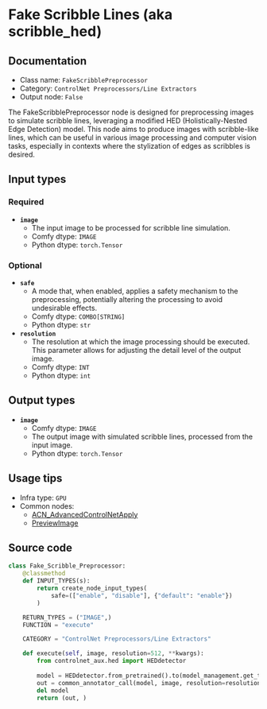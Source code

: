 # Fake Scribble Lines (aka scribble_hed)
## Documentation
- Class name: `FakeScribblePreprocessor`
- Category: `ControlNet Preprocessors/Line Extractors`
- Output node: `False`

The FakeScribblePreprocessor node is designed for preprocessing images to simulate scribble lines, leveraging a modified HED (Holistically-Nested Edge Detection) model. This node aims to produce images with scribble-like lines, which can be useful in various image processing and computer vision tasks, especially in contexts where the stylization of edges as scribbles is desired.
## Input types
### Required
- **`image`**
    - The input image to be processed for scribble line simulation.
    - Comfy dtype: `IMAGE`
    - Python dtype: `torch.Tensor`
### Optional
- **`safe`**
    - A mode that, when enabled, applies a safety mechanism to the preprocessing, potentially altering the processing to avoid undesirable effects.
    - Comfy dtype: `COMBO[STRING]`
    - Python dtype: `str`
- **`resolution`**
    - The resolution at which the image processing should be executed. This parameter allows for adjusting the detail level of the output image.
    - Comfy dtype: `INT`
    - Python dtype: `int`
## Output types
- **`image`**
    - Comfy dtype: `IMAGE`
    - The output image with simulated scribble lines, processed from the input image.
    - Python dtype: `torch.Tensor`
## Usage tips
- Infra type: `GPU`
- Common nodes:
    - [ACN_AdvancedControlNetApply](../../ComfyUI-Advanced-ControlNet/Nodes/ACN_AdvancedControlNetApply.md)
    - [PreviewImage](../../Comfy/Nodes/PreviewImage.md)



## Source code
```python
class Fake_Scribble_Preprocessor:
    @classmethod
    def INPUT_TYPES(s):
        return create_node_input_types(
            safe=(["enable", "disable"], {"default": "enable"})
        )

    RETURN_TYPES = ("IMAGE",)
    FUNCTION = "execute"

    CATEGORY = "ControlNet Preprocessors/Line Extractors"

    def execute(self, image, resolution=512, **kwargs):
        from controlnet_aux.hed import HEDdetector
        
        model = HEDdetector.from_pretrained().to(model_management.get_torch_device())
        out = common_annotator_call(model, image, resolution=resolution, scribble=True, safe=kwargs["safe"]=="enable")
        del model
        return (out, )

```
